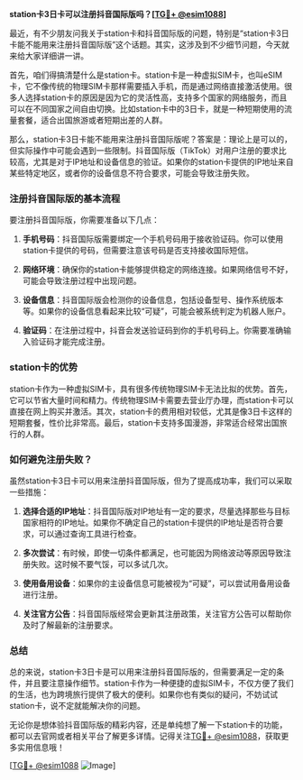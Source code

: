 **station卡3日卡可以注册抖音国际版吗？[[TG💪+ @esim1088](https://t.me/s/esim1088)]**

最近，有不少朋友问我关于station卡和抖音国际版的问题，特别是“station卡3日卡能不能用来注册抖音国际版”这个话题。其实，这涉及到不少细节问题，今天就来给大家详细讲一讲。

首先，咱们得搞清楚什么是station卡。station卡是一种虚拟SIM卡，也叫eSIM卡，它不像传统的物理SIM卡那样需要插入手机，而是通过网络直接激活使用。很多人选择station卡的原因是因为它的灵活性高，支持多个国家的网络服务，而且可以在不同国家之间自由切换。比如station卡中的3日卡，就是一种短期使用的流量套餐，适合出国旅游或者短期出差的人群。

那么，station卡3日卡能不能用来注册抖音国际版呢？答案是：理论上是可以的，但实际操作中可能会遇到一些限制。抖音国际版（TikTok）对用户注册的要求比较高，尤其是对于IP地址和设备信息的验证。如果你的station卡提供的IP地址来自某些特定地区，或者你的设备信息不符合要求，可能会导致注册失败。

### 注册抖音国际版的基本流程

要注册抖音国际版，你需要准备以下几点：

1. **手机号码**：抖音国际版需要绑定一个手机号码用于接收验证码。你可以使用station卡提供的号码，但需要注意该号码是否支持接收国际短信。
   
2. **网络环境**：确保你的station卡能够提供稳定的网络连接。如果网络信号不好，可能会导致注册过程中出现问题。

3. **设备信息**：抖音国际版会检测你的设备信息，包括设备型号、操作系统版本等。如果你的设备信息看起来比较“可疑”，可能会被系统判定为机器人账户。

4. **验证码**：在注册过程中，抖音会发送验证码到你的手机号码上。你需要准确输入验证码才能完成注册。

### station卡的优势

station卡作为一种虚拟SIM卡，具有很多传统物理SIM卡无法比拟的优势。首先，它可以节省大量时间和精力。传统物理SIM卡需要去营业厅办理，而station卡可以直接在网上购买并激活。其次，station卡的费用相对较低，尤其是像3日卡这样的短期套餐，性价比非常高。最后，station卡支持多国漫游，非常适合经常出国旅行的人群。

### 如何避免注册失败？

虽然station卡3日卡可以用来注册抖音国际版，但为了提高成功率，我们可以采取一些措施：

1. **选择合适的IP地址**：抖音国际版对IP地址有一定的要求，尽量选择那些与目标国家相符的IP地址。如果你不确定自己的station卡提供的IP地址是否符合要求，可以通过查询工具进行检查。

2. **多次尝试**：有时候，即使一切条件都满足，也可能因为网络波动等原因导致注册失败。这时候不要气馁，可以多试几次。

3. **使用备用设备**：如果你的主设备信息可能被视为“可疑”，可以尝试用备用设备进行注册。

4. **关注官方公告**：抖音国际版经常会更新其注册政策，关注官方公告可以帮助你及时了解最新的注册要求。

### 总结

总的来说，station卡3日卡是可以用来注册抖音国际版的，但需要满足一定的条件，并且要注意操作细节。station卡作为一种便捷的虚拟SIM卡，不仅方便了我们的生活，也为跨境旅行提供了极大的便利。如果你也有类似的疑问，不妨试试station卡，说不定就能解决你的问题。

无论你是想体验抖音国际版的精彩内容，还是单纯想了解一下station卡的功能，都可以去官网或者相关平台了解更多详情。记得关注[TG💪+ @esim1088](https://t.me/s/esim1088)，获取更多实用信息哦！

[[TG💪+ @esim1088](https://t.me/s/esim1088) ![Image](https://i.postimg.cc/4NQfJmqS/Snipaste-2025-05-13-00-14-12.png)]